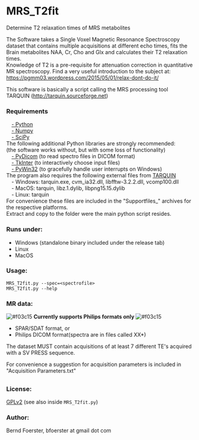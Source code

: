 # MRS_T2fit
Determine T2 relaxation times of MRS metabolites

The Software takes a Single Voxel Magnetic Resonance Spectroscopy 
dataset that contains multiple acquisitions at different echo times,
fits the Brain metabolites NAA, Cr, Cho and Glx and calculates their
T2 relaxation times.</br>
Knowledge of T2 is a pre-requisite for attenuation correction in
quantitative MR spectroscopy. Find a very useful introduction to the
subject at:  https://pgmm03.wordpress.com/2015/05/01/relax-dont-do-it/

This software is basically a script calling the MRS processing tool</br>
TARQUIN (http://tarquin.sourceforge.net) 

### Requirements
&emsp;<a href="http://www.python.org">- Python</a></br>
&emsp;<a href="http://www.numpy.org/">- Numpy</a></br>
&emsp;<a href="http://www.scipy.org/">- SciPy</a></br>
The following additional Python libraries are strongly recommended:</br>
(the software works without, but with some loss of functionality)</br>
&emsp;<a href="http://pydicom.readthedocs.io">- PyDicom</a> (to read spectro files in DICOM format)</br> 
&emsp;<a href="http://wiki.python.org/moin/TkInter">- TkInter</a> (to interactively choose input files)</br> 
&emsp;<a href="http://pypi.python.org/pypi/pywin32">- PyWin32</a> (to gracefully handle user interrupts on Windows)</br>
The program also requires the following external files from <a href="http://tarquin.sourceforge.net">TARQUIN</a></br>
&emsp;- Windows: tarquin.exe, cvm_ia32.dll, libfftw-3.2.2.dll, vcomp100.dll</br>
&emsp;- MacOS:   tarquin, libz.1.dylib, libpng15.15.dylib</br>
&emsp;- Linux:   tarquin</br>
For convenience these files are included in the "Supportfiles_" archives for the respective platforms.</br>
Extract and copy to the folder were the main python script resides.</br>

### Runs under:
- Windows (standalone binary included under the release tab)
- Linux
- MacOS

### Usage:
    MRS_T2fit.py --spec=<spectrofile>
    MRS_T2fit.py --help

### MR data:
![#f03c15](https://placehold.it/15/f03c15/000000?text=+) <b> Currently supports Philips formats only </b> ![#f03c15](https://placehold.it/15/f03c15/000000?text=+)

- SPAR/SDAT format, or
- Philips DICOM format(spectra are in files called XX*)

The dataset MUST contain acquisitions of at least 7 different TE's acquired with a SV PRESS sequence.

For convenience a suggestion for acquisition parameters is included in "Acquisition Parameters.txt"

##
### License:
<a href="http://www.gnu.org/licenses">GPLv2</a> (see also inside `MRS_T2fit.py`)

### Author:
Bernd Foerster, bfoerster at gmail dot com
